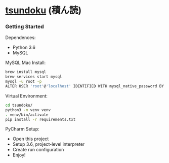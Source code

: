 # [tsundoku](https://en.wikipedia.org/wiki/Tsundoku) (積ん読)

### Getting Started

Dependences:

* Python 3.6
* MySQL

MySQL Mac Install:

```bash
brew install mysql
brew services start mysql
mysql -u root -p
ALTER USER 'root'@'localhost' IDENTIFIED WITH mysql_native_password BY <YOUR_PASS>;
```

Virtual Environment:

```bash
cd tsundoku/
python3 -m venv venv
. venv/bin/activate
pip install -r requirements.txt
```

PyCharm Setup:

* Open this project
* Setup 3.6, project-level interpreter
* Create run configuration
* Enjoy!
